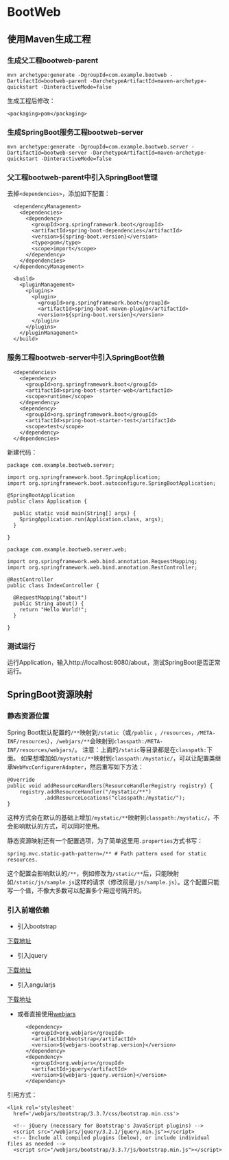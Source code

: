 # BootWeb

## 使用Maven生成工程

### 生成父工程bootweb-parent

```
mvn archetype:generate -DgroupId=com.example.bootweb -DartifactId=bootweb-parent -DarchetypeArtifactId=maven-archetype-quickstart -DinteractiveMode=false
```

生成工程后修改：
```
<packaging>pom</packaging>
```

### 生成SpringBoot服务工程bootweb-server

```
mvn archetype:generate -DgroupId=com.example.bootweb.server -DartifactId=bootweb-server -DarchetypeArtifactId=maven-archetype-quickstart -DinteractiveMode=false
```

### 父工程bootweb-parent中引入SpringBoot管理

去掉`<dependencies>`，添加如下配置：

```
  <dependencyManagement>
    <dependencies>
      <dependency>
        <groupId>org.springframework.boot</groupId>
        <artifactId>spring-boot-dependencies</artifactId>
        <version>${spring-boot.version}</version>
        <type>pom</type>
        <scope>import</scope>
      </dependency>
    </dependencies>
  </dependencyManagement>

  <build>
    <pluginManagement>
      <plugins>
        <plugin>
          <groupId>org.springframework.boot</groupId>
          <artifactId>spring-boot-maven-plugin</artifactId>
          <version>${spring-boot.version}</version>
        </plugin>
      </plugins>
    </pluginManagement>
  </build>
```

### 服务工程bootweb-server中引入SpringBoot依赖

```
  <dependencies>
    <dependency>
      <groupId>org.springframework.boot</groupId>
      <artifactId>spring-boot-starter-web</artifactId>
      <scope>runtime</scope>
    </dependency>
    <dependency>
      <groupId>org.springframework.boot</groupId>
      <artifactId>spring-boot-starter-test</artifactId>
      <scope>test</scope>
    </dependency>
  </dependencies>
```

新建代码：

```
package com.example.bootweb.server;

import org.springframework.boot.SpringApplication;
import org.springframework.boot.autoconfigure.SpringBootApplication;

@SpringBootApplication
public class Application {
  
  public static void main(String[] args) {
    SpringApplication.run(Application.class, args);
  }
  
}
```

```
package com.example.bootweb.server.web;

import org.springframework.web.bind.annotation.RequestMapping;
import org.springframework.web.bind.annotation.RestController;

@RestController
public class IndexController {

  @RequestMapping("about")
  public String about() {
    return "Hello World!";
  }
  
}
```

### 测试运行

运行Application，输入http://localhost:8080/about，测试SpringBoot是否正常运行。

## SpringBoot资源映射

### 静态资源位置

Spring Boot默认配置的`/**`映射到`/static`（或`/public` ，`/resources`，`/META-INF/resources`），`/webjars/**`会映射到`classpath:/META-INF/resources/webjars/`。
注意：上面的`/static`等目录都是在`classpath:`下面。
如果想增加如`/mystatic/**`映射到`classpath:/mystatic/`，可以让配置类继承`WebMvcConfigurerAdapter`，然后重写如下方法：

```
@Override
public void addResourceHandlers(ResourceHandlerRegistry registry) {
    registry.addResourceHandler("/mystatic/**")
            .addResourceLocations("classpath:/mystatic/");
}
```

这种方式会在默认的基础上增加`/mystatic/**`映射到`classpath:/mystatic/`，不会影响默认的方式，可以同时使用。

静态资源映射还有一个配置选项，为了简单这里用`.properties`方式书写：

```
spring.mvc.static-path-pattern=/** # Path pattern used for static resources.
```

这个配置会影响默认的`/**`，例如修改为`/static/**`后，只能映射如`/static/js/sample.js`这样的请求（修改前是`/js/sample.js`）。这个配置只能写一个值，不像大多数可以配置多个用逗号隔开的。

### 引入前端依赖

* 引入bootstrap

[下载地址](http://v3.bootcss.com/getting-started/#download)

* 引入jquery

[下载地址](http://jquery.com/download/)

* 引入angularjs

[下载地址](https://code.angularjs.org/)

* 或者直接使用[webjars](http://www.webjars.org/)

```
      <dependency>
        <groupId>org.webjars</groupId>
        <artifactId>bootstrap</artifactId>
        <version>${webjars-bootstrap.version}</version>
      </dependency>
      <dependency>
        <groupId>org.webjars</groupId>
        <artifactId>jquery</artifactId>
        <version>${webjars-jquery.version}</version>
      </dependency>
```

引用方式：

```
<link rel='stylesheet'
  href='/webjars/bootstrap/3.3.7/css/bootstrap.min.css'>
```

```
  <!-- jQuery (necessary for Bootstrap's JavaScript plugins) -->
  <script src="/webjars/jquery/3.2.1/jquery.min.js"></script>
  <!-- Include all compiled plugins (below), or include individual files as needed -->
  <script src="/webjars/bootstrap/3.3.7/js/bootstrap.min.js"></script>
```



